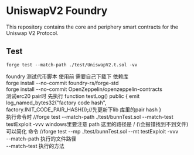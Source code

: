 # UniswapV2 Foundry

This repository contains the core and periphery smart contracts for the Uniswap V2 Protocol.

## Test

```
forge test --match-path ./test/UniswapV2.t.sol -vv
```

foundry 测试代币脚本
使用前 需要自己下载下 依赖库<br>
forge install --no-commit foundry-rs/forge-std <br>
forge install --no-commit OpenZeppelin/openzeppelin-contracts<br>
测试erc20 pair时 先执行
function testLog() public {
        emit log_named_bytes32("factory code hash", factory.INIT_CODE_PAIR_HASH());//先更新下lib 库里的pair hash
    }
<br>
执行命令时 //forge test --match-path ./test/bunnTest.sol --match-test testExploit  -vvv    windows里要注意 path 这里的路径是 /    (\会报错找到不到文件)<br>
可以简化 命令 //forge test --mp ./test/bunnTest.sol --mt testExploit  -vvv
<br>
--match-path 执行的文件路径<br>
--match-test 执行的方法